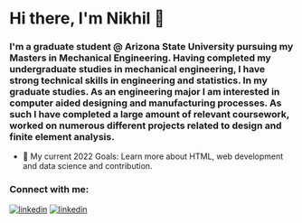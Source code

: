 # Hi there, I'm Nikhil 👋 

### I'm a graduate student @ Arizona State University pursuing my Masters in Mechanical Engineering. Having completed my undergraduate studies in mechanical engineering, I have strong technical skills in engineering and statistics. In my graduate studies. As an engineering major I am interested in computer aided designing and manufacturing processes. As such I have completed a large amount of relevant coursework, worked on numerous different projects related to design and finite element analysis. 

- 🥅 My current 2022 Goals: Learn more about HTML, web development and data science and contribution. 


### Connect with me:
[![linkedin](./img/linkedin-light.svg)](https://linkedin.com/in/joshinikhil15#gh-light-mode-only)
[![linkedin](./img/linkedin-dark.svg)](https://linkedin.com/in/joshinikhil15#gh-dark-mode-only)

[linkedin]: https://linkedin.com/in/joshinikhil15



